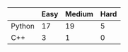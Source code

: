 |           | Easy  | Medium | Hard  |
|-----------|-------|--------|-------|
| Python    | 17    | 19     | 5     |
| C++       | 3     | 1      | 0     |
